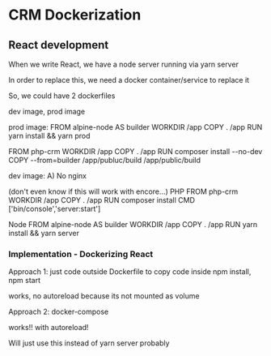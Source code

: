 # CRM Dockerization

## React development

When we write React, we have a node server running via yarn server

In order to replace this, we need a docker container/service to replace it

So, we could have 2 dockerfiles

dev image,
prod image

prod image:
FROM alpine-node AS builder
WORKDIR /app
COPY . /app
RUN yarn install && yarn prod

FROM php-crm
WORKDIR /app
COPY . /app
RUN composer install --no-dev
COPY --from=builder /app/publuc/build /app/public/build

dev image:
A) No nginx

(don't even know if this will work with encore...)
PHP
    FROM php-crm
    WORKDIR /app
    COPY . /app
    RUN composer install 
    CMD ['bin/console','server:start']

Node
    FROM alpine-node AS builder
    WORKDIR /app
    COPY . /app
    RUN yarn install && yarn server

### Implementation - Dockerizing React

Approach 1: 
just code outside
Dockerfile to copy code inside
npm install, npm start

works, no autoreload because its not mounted as volume

Approach 2:
docker-compose

works!! with autoreload!

Will just use this instead of yarn server probably


